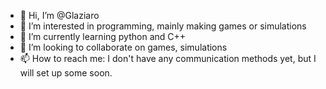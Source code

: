 - 👋 Hi, I’m @Glaziaro
- 👀 I’m interested in programming, mainly making games or simulations
- 🌱 I’m currently learning python and C++
- 💞️ I’m looking to collaborate on games, simulations
- 📫 How to reach me: I don't have any communication methods yet, but I will set up some soon.

<!---
Glaziaro/Glaziaro is a ✨ special ✨ repository because its `README.md` (this file) appears on your GitHub profile.
You can click the Preview link to take a look at your changes.
--->
